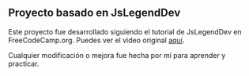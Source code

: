 ## Proyecto basado en JsLegendDev

Este proyecto fue desarrollado siguiendo el tutorial de JsLegendDev en FreeCodeCamp.org. Puedes ver el video original [aquí](https://www.youtube.com/watch?v=wy_fSStEgMs).

Cualquier modificación o mejora fue hecha por mí para aprender y practicar.
